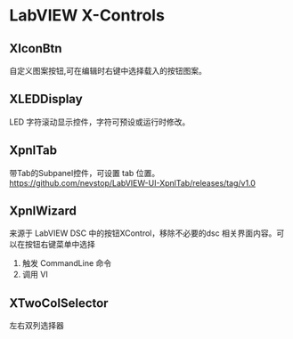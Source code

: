 LabVIEW X-Controls
========================================


XIconBtn
-----------------
自定义图案按钮,可在编辑时右键中选择载入的按钮图案。


XLEDDisplay
-----------------
LED 字符滚动显示控件，字符可预设或运行时修改。

XpnlTab
-----------------
带Tab的Subpanel控件，可设置 tab 位置。  
https://github.com/nevstop/LabVIEW-UI-XpnlTab/releases/tag/v1.0

XpnlWizard
-----------------
来源于 LabVIEW DSC 中的按钮XControl，移除不必要的dsc 相关界面内容。可以在按钮右键菜单中选择  
 1. 触发 CommandLine 命令
 2. 调用 VI
 
XTwoColSelector
-----------------
左右双列选择器